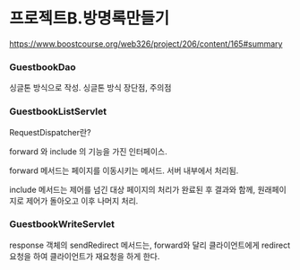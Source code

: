 # 프로젝트B.방명록만들기

https://www.boostcourse.org/web326/project/206/content/165#summary

### GuestbookDao

싱글톤 방식으로 작성. 싱글톤 방식 장단점, 주의점

### GuestbookListServlet

RequestDispatcher란?

forward 와 include 의 기능을 가진 인터페이스.

forward 메서드는 페이지를 이동시키는 메서드. 서버 내부에서 처리됨.

include 메서드는 제어를 넘긴 대상 페이지의 처리가 완료된 후 결과와 함께, 원래페이지로 제어가 돌아오고 이후 나머지 처리.

### GuestbookWriteServlet

response 객체의 sendRedirect 메서드는, forward와 달리 클라이언트에게 redirect요청을 하여 클라이언트가 재요청을 하게 한다.

